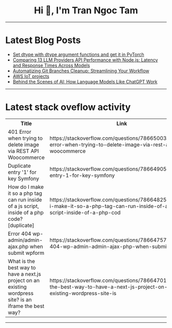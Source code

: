 <h1 align="center">Hi 👋, I'm Tran Ngoc Tam</h1>

---

# Latest Blog Posts 
<!-- BLOG-POST-LIST:START -->
- [Set dtype with dtype argument functions and get it in PyTorch](https://dev.to/hyperkai/set-dtype-with-dtype-argument-functions-and-get-it-in-pytorch-13h2)
- [Comparing 13 LLM Providers API Performance with Node.js: Latency and Response Times Across Models](https://dev.to/samestrin/comparing-13-llm-providers-api-performance-with-nodejs-latency-and-response-times-across-models-2ka4)
- [Automatizing Git Branches Cleanup: Streamlining Your Workflow](https://dev.to/fernandomullerjr/automatizing-git-branches-cleanup-streamlining-your-workflow-1584)
- [AWS IoT projects](https://dev.to/sherlockyadav/aws-iot-projects-4e1f)
- [Behind the Scenes of AI: How Language Models Like ChatGPT Work](https://dev.to/takitajwar17/behind-the-scenes-of-ai-how-language-models-like-chatgpt-work-3eb2)
<!-- BLOG-POST-LIST:END -->

---

# Latest stack oveflow activity
<table>
  <tr><th>Title</th><th>Link</th></tr>
  <!-- STACKOVERFLOW:START --><tr><td>401 Error when trying to delete image via REST API Woocommerce</td><td>https://stackoverflow.com/questions/78665003/401-error-when-trying-to-delete-image-via-rest-api-woocommerce</td></tr><tr><td>Duplicate entry &#39;1&#39; for key Symfony</td><td>https://stackoverflow.com/questions/78664905/duplicate-entry-1-for-key-symfony</td></tr><tr><td>How do I make it so a php tag can run inside of a js script, inside of a php code? [duplicate]</td><td>https://stackoverflow.com/questions/78664825/how-do-i-make-it-so-a-php-tag-can-run-inside-of-a-js-script-inside-of-a-php-cod</td></tr><tr><td>Error 404 wp-admin/admin-ajax.php when submit wpform</td><td>https://stackoverflow.com/questions/78664757/error-404-wp-admin-admin-ajax-php-when-submit-wpform</td></tr><tr><td>What is the best way to have a next.js project on an existing wordpress site? is an iframe the best way?</td><td>https://stackoverflow.com/questions/78664701/what-is-the-best-way-to-have-a-next-js-project-on-an-existing-wordpress-site-is</td></tr><!-- STACKOVERFLOW:END -->
</table>

---


